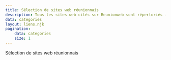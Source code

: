```yaml
---
title: Sélection de sites web réunionnais
description: Tous les sites web cités sur Reunionweb sont répertoriés ici. Quand ils existent encore.
data: categories
layout: liens.njk
pagination:
    data: categories
    size: 1
---
```


Sélection de sites web réunionnais
